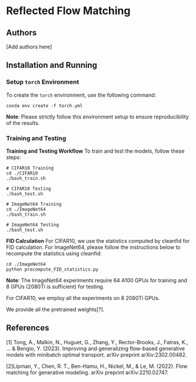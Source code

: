# Reflected Flow Matching

## Authors

[Add authors here]

## Installation and Running

### Setup `torch` Environment

To create the `torch` environment, use the following command:

```
conda env create -f torch.yml
```

**Note**: Please strictly follow this environment setup to ensure reproducibility of the results.

### Training and Testing
**Training and Testing Workflow**
To train and test the models, follow these steps:

```
# CIFAR10 Training
cd ./CIFAR10
./bash_train.sh

# CIFAR10 Testing
./bash_test.sh

# ImageNet64 Training
cd ./ImageNet64
./bash_train.sh

# ImageNet64 Testing
./bash_test.sh
```

**FID Calculation**
For CIFAR10, we use the statistics computed by cleanfid for FID calculation.
For ImageNet64, please follow the instructions below to recompute the statistics using cleanfid:
```
cd ./ImageNet64
python precompute_FID_statistics.py
```

**Note**: The ImageNet64 experiments require 64 A100 GPUs for training and 8 GPUs (2080Ti is sufficient) for testing. 

For CIFAR10, we employ all the experiments on 8 2080Ti GPUs. 

We provide all the pretrained weights[?].

## References
[1] Tong, A., Malkin, N., Huguet, G., Zhang, Y., Rector-Brooks, J., Fatras, K., ... & Bengio, Y. (2023). Improving and generalizing flow-based generative models with minibatch optimal transport. arXiv preprint arXiv:2302.00482.

[2]Lipman, Y., Chen, R. T., Ben-Hamu, H., Nickel, M., & Le, M. (2022). Flow matching for generative modeling. arXiv preprint arXiv:2210.02747.
